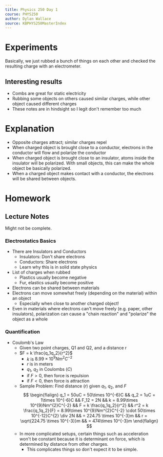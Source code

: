 ```yaml
---
title: Physics 250 Day 1
course: PHYS250
author: Dylan Wallace
source: KBPHYS250MasterIndex
---
```


# Experiments
Basically, we just rubbed a bunch of things on each other and checked the resulting charge with an electrometer.

## Interesting results
- Combs are great for static electricity
- Rubbing some objects on others caused similar charges, while other object caused different charges
- These notes are in hindsight so I legit don't remember too much

# Explanation
- Opposite charges attract; similar charges repel
- When charged object is brought close to a conductor, electrons in the conductor will flow and polarize the conductor
- When charged object is brought close to an insulator, atoms inside the insulator will be polarized. With small objects, this can make the whole object be basically polarized.
- When a charged object makes contact with a conductor, the electrons will be shared between objects.

# Homework
## Lecture Notes

Might not be complete.

### Electrostatics Basics
- There are Insulators and Conductors
	- Insulators: Don't share electrons
	- Conductors: Share electrons
	- Learn why this is in solid state physics
- List of charges when rubbed
	- Plastics usually become negative
	- Fur, elastics usually become positive
- Electrons can be shared between materials
- Electrons can move somewhat freely (depending on the material) within an object
	- Especially when close to another charged object!
- Even in materials where electrons can't move freely (e.g. paper, other insulators), polarization can cause a "chain reaction" and "polarize" the object as a whole

### Quantification
- Coulomb's Law
	- Given two point charges, Q1 and Q2, and a distance r
	- $F = k \frac{q_1q_2}{r^2}$
		- $k$ is $8.99\times 10^{9}Nm^{2}C^{-2}$
		- $r$ is in meters
		- $q_1$, $q_2$ in Coulombs ($C$)
		- if $F > 0$, then force is repulsion
		- if $F < 0$, then force is attraction
	- Sample Problem: Find distance ($r$) given $q_1$, $q_2$, and $F$
$$
\begin{flalign}
q_1 = 50uC = 50\times 10^{-6}C &&
q_2 = 1uC = 1\times 10^{-6}C &&
F_12 = 2N &&
k = 8.99\times 10^{9}Nm^{2}C^{-2} &&
F = k \frac{q_1q_2}{r^2} &&
r^2 = k \frac{q_1q_2}{F} = 8.99\times 10^{9}Nm^{2}C^{-2} \cdot 50\times 10^{-12}C^{2} \div 2N &&
= 224.75 \times 10^{-3}m &&
r = \sqrt{224.75 \times 10^{-3}}m &&
= 474\times 10^{-3}m
\end{flalign}
$$
	- In more complicated setups, certain things such as acceleration won't be constant because it is determinant on force, which is determined by distance from other charges.
		- This complicates things so don't expect it to be simple.